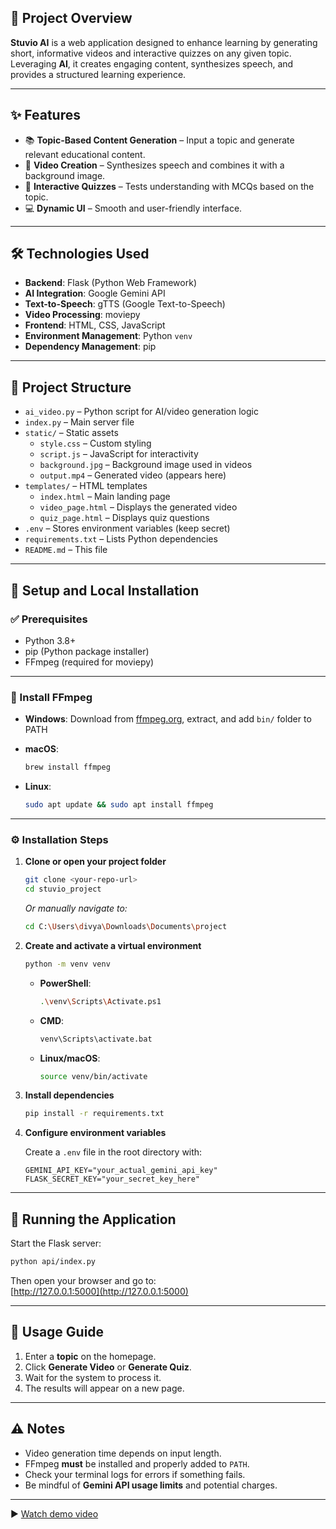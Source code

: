 ## 📌 Project Overview

**Stuvio AI** is a web application designed to enhance learning by generating short, informative videos and interactive quizzes on any given topic. Leveraging **AI**, it creates engaging content, synthesizes speech, and provides a structured learning experience.

---

## ✨ Features

- 📚 **Topic-Based Content Generation** – Input a topic and generate relevant educational content.
- 🎥 **Video Creation** – Synthesizes speech and combines it with a background image.
- 📝 **Interactive Quizzes** – Tests understanding with MCQs based on the topic.
- 💻 **Dynamic UI** – Smooth and user-friendly interface.

---

## 🛠️ Technologies Used

- **Backend**: Flask (Python Web Framework)  
- **AI Integration**: Google Gemini API  
- **Text-to-Speech**: gTTS (Google Text-to-Speech)  
- **Video Processing**: moviepy  
- **Frontend**: HTML, CSS, JavaScript  
- **Environment Management**: Python `venv`  
- **Dependency Management**: pip  

---

## 📁 Project Structure

- `ai_video.py` – Python script for AI/video generation logic  
- `index.py` – Main server file  
- `static/` – Static assets  
  - `style.css` – Custom styling  
  - `script.js` – JavaScript for interactivity  
  - `background.jpg` – Background image used in videos  
  - `output.mp4` – Generated video (appears here)  
- `templates/` – HTML templates  
  - `index.html` – Main landing page  
  - `video_page.html` – Displays the generated video  
  - `quiz_page.html` – Displays quiz questions  
- `.env` – Stores environment variables (keep secret)  
- `requirements.txt` – Lists Python dependencies  
- `README.md` – This file  

---

## 🧩 Setup and Local Installation

### ✅ Prerequisites

- Python 3.8+
- pip (Python package installer)
- FFmpeg (required for moviepy)

---

### 🔧 Install FFmpeg

- **Windows**: Download from [ffmpeg.org](https://ffmpeg.org), extract, and add `bin/` folder to PATH  
- **macOS**:

  ```bash
  brew install ffmpeg
  ```

- **Linux**:

  ```bash
  sudo apt update && sudo apt install ffmpeg
  ```

---

### ⚙️ Installation Steps

1. **Clone or open your project folder**

   ```bash
   git clone <your-repo-url>
   cd stuvio_project
   ```

   *Or manually navigate to:*

   ```bash
   cd C:\Users\divya\Downloads\Documents\project
   ```

2. **Create and activate a virtual environment**

   ```bash
   python -m venv venv
   ```

   - **PowerShell**:  
     ```bash
     .\venv\Scripts\Activate.ps1
     ```
   - **CMD**:  
     ```bash
     venv\Scripts\activate.bat
     ```
   - **Linux/macOS**:  
     ```bash
     source venv/bin/activate
     ```

3. **Install dependencies**

   ```bash
   pip install -r requirements.txt
   ```

4. **Configure environment variables**

   Create a `.env` file in the root directory with:

   ```
   GEMINI_API_KEY="your_actual_gemini_api_key"
   FLASK_SECRET_KEY="your_secret_key_here"
   ```

---

## 🚀 Running the Application

Start the Flask server:

```bash
python api/index.py
```

Then open your browser and go to:  
[http://127.0.0.1:5000](http://127.0.0.1:5000)

---

## 🧪 Usage Guide

1. Enter a **topic** on the homepage.
2. Click **Generate Video** or **Generate Quiz**.
3. Wait for the system to process it.
4. The results will appear on a new page.

---

## ⚠️ Notes

- Video generation time depends on input length.
- FFmpeg **must** be installed and properly added to `PATH`.
- Check your terminal logs for errors if something fails.
- Be mindful of **Gemini API usage limits** and potential charges.

---
▶️ [Watch demo video](https://drive.google.com/file/d/18kVZHTxKGZMKAdPtbcNRjF_z3bCV-1O6/view)

